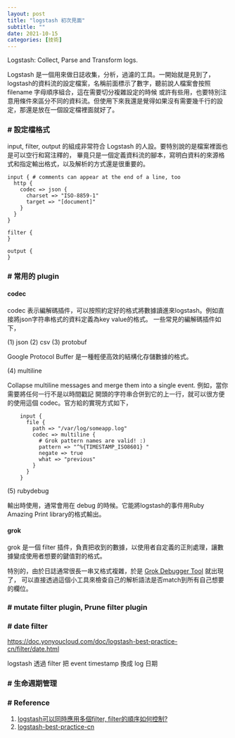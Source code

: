 ```yaml
---
layout: post
title: "logstash 初次見面"
subtitle: ""
date: 2021-10-15
categories: [技術]
---
```


Logstash: Collect, Parse and Transform logs. 

Logstash 是一個用來做日誌收集，分析，過濾的工具。一開始就是見到了，
logstash的資料流的設定檔案，名稱前面標示了數字，聽前說人檔案會按照 filename 字母順序組合，這在需要切分複雜設定的時候
或許有些用，也要特別注意用條件來區分不同的資料流。但使用下來我還是覺得如果沒有需要幾千行的設定，那還是放在一個設定檔裡面就好了。

### # 設定檔格式

input, filter, output 的組成非常符合 Logstash 的人設。要特別說的是檔案裡面也是可以空行和寫注釋的，
畢竟只是一個定義資料流的腳本，寫明白資料的來源格式和指定輸出格式，以及解析的方式還是很重要的。

```
input { # comments can appear at the end of a line, too
  http {
    codec => json {
      charset => "ISO-8859-1"
      target => "[document]"
    }
  }
}

filter {
}

output {
}
```

### # 常用的 plugin

#### codec

codec 表示編解碼插件，可以按照約定好的格式將數據讀進來logstash。例如直接將json字符串格式的資料定義為key value的格式。
一些常見的編解碼插件如下，

(1) json
(2) csv
(3) protobuf 

Google Protocol Buffer 是一種輕便高效的結構化存儲數據的格式。

(4) multiline

Collapse multiline messages and merge them into a single event. 例如，當你需要將任何一行不是以時間戳記
開頭的字符串合併到它的上一行，就可以很方便的使用這個 codec。官方給的實現方式如下，

```
    input {
      file {
        path => "/var/log/someapp.log"
        codec => multiline {
          # Grok pattern names are valid! :)
          pattern => "^%{TIMESTAMP_ISO8601} "
          negate => true
          what => "previous"
        }
      }
    }
```


(5) rubydebug

輸出時使用，通常會用在 debug 的時候。它能將logstash的事件用Ruby Amazing Print library的格式輸出。

#### grok

grok 是一個 filter 插件，負責把收到的數據，以使用者自定義的正則處理，讓數據變成使用者想要的鍵值對的格式。

特別的，由於日誌通常很長一串又格式複雜，於是 [Grok Debugger Tool](https://grokdebug.herokuapp.com) 就出現了，
可以直接透過這個小工具來檢查自己的解析語法是否match到所有自己想要的欄位。

### # mutate filter plugin, Prune filter plugin


### # date filter

https://doc.yonyoucloud.com/doc/logstash-best-practice-cn/filter/date.html

logstash 透過 filter 把 event timestamp 換成 log 日期


### # 生命週期管理



### # Reference

1. [logstash可以同時應用多個filter, filter的順序如何控制?](https://elasticsearch.cn//question/9113)
2. [logstash-best-practice-cn](https://doc.youyoucloud.com/doc/logstash-best-practice-cn/filter/mutate.html)
